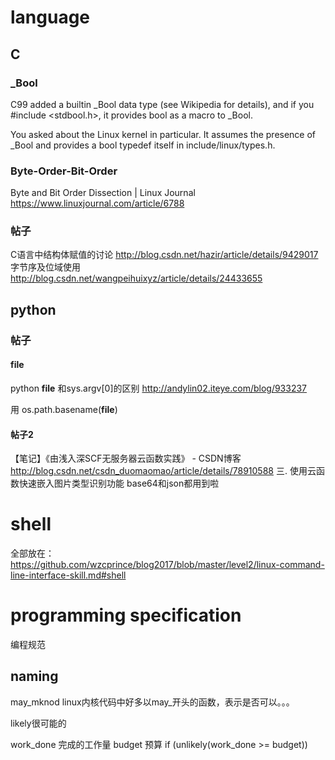 
# language
## C

### _Bool
C99 added a builtin _Bool data type (see Wikipedia for details), and if you #include <stdbool.h>, it provides bool as a macro to _Bool.

You asked about the Linux kernel in particular. It assumes the presence of _Bool and provides a bool typedef itself in include/linux/types.h.


### Byte-Order-Bit-Order

Byte and Bit Order Dissection | Linux Journal
<https://www.linuxjournal.com/article/6788>


### 帖子
C语言中结构体赋值的讨论  http://blog.csdn.net/hazir/article/details/9429017
字节序及位域使用 http://blog.csdn.net/wangpeihuixyz/article/details/24433655 





## python

### 帖子

#### __file__
python __file__ 和sys.argv[0]的区别
http://andylin02.iteye.com/blog/933237  

用 os.path.basename(__file__)

#### 帖子2
【笔记】《由浅入深SCF无服务器云函数实践》 - CSDN博客
http://blog.csdn.net/csdn_duomaomao/article/details/78910588
三. 使用云函数快速嵌入图片类型识别功能
base64和json都用到啦

# shell
全部放在： 
<https://github.com/wzcprince/blog2017/blob/master/level2/linux-command-line-interface-skill.md#shell>





# programming specification
编程规范


## naming

may_mknod linux内核代码中好多以may_开头的函数，表示是否可以。。。

likely很可能的

work_done 完成的工作量
budget 预算
if (unlikely(work_done >= budget))




